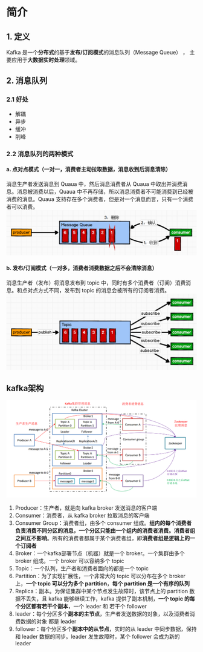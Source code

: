 # 简介

## 1. 定义
Kafka 是一个**分布式**的基于**发布/订阅模式**的消息队列（Message Queue） ， 主要应用于**大数据实时处理**领域。

## 2. 消息队列
### 2.1 好处
- 解耦
- 异步
- 缓冲
- 削峰

### 2.2 消息队列的两种模式
#### a. 点对点模式（一对一，消费者主动拉取数据，消息收到后消息清除）
消息生产者发送消息到 Quaua 中，然后消息消费者从 Quaua 中取出并消费消息。消息被消费以后，Quaua 中不再存储，所以消息消费者不可能消费到已经被消费的消息。Quaua 支持存在多个消费者，但是对一个消息而言，只有一个消费者可以消费。<br>
![点对点消息](/images/bigData/kafka/点对点消息.png)

#### b. 发布/订阅模式（一对多，消费者消费数据之后不会清除消息）
消息生产者（发布）将消息发布到 topic 中，同时有多个消费者（订阅）消费消息。和点对点方式不同，发布到 topic 的消息会被所有的订阅者消费。<br>
![发布订阅](/images/bigData/kafka/发布订阅.png)


## kafka架构

![架构](/images/bigData/kafka/架构.png)

1. Producer：生产者，就是向 kafka broker 发送消息的客户端
2. Consumer：消费者，从 kafka broker 拉取消息的客户端
3. Consumer Group：消费者组，由多个 consumer 组成。**组内的每个消费者负责消费不同分区的消息，一个分区只能由一个组内的消费者消费。消费者组之间互不影响**。所有的消费者都属于某个消费者组，即**消费者组是逻辑上的一个订阅者**
4. Broker：一个kafka部署节点（机器）就是一个 broker。一个集群由多个 broker 组成。一个 broker 可以容纳多个 topic 
5. Topic：一个队列，生产者和消费者面向的都是一个 topic
6. Partition：为了实现扩展性，一个非常大的 topic 可以分布在多个 broker 上，**一个 topic 可以分为多个 partition**，**每个 partition 是一个有序的队列**
7. Replica：副本。为保证集群中某个节点发生故障时，该节点上的 partition 数据不丢失，且 kafka 能够继续工作，kafka 提供了副本机制，**一个 topic 的每个分区都有若干个副本**，一个 leader 和 若干个 follower
8. leader：每个分区多个**副本的主节点**，生产者发送数据的对象，以及消费者消费数据的对象 都是 leader
9. follower：每个分区多个**副本中的从节点**，实时的从 leader 中同步数据，保持和 leader 数据的同步。leader 发生故障时，某个 follower 会成为新的 leader